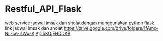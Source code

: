 # Restful_API_Flask
web service jadwal imsak dan sholat dengan menggunakan python flask
link jadwal imsak dan sholat https://drive.google.com/drive/folders/1fAmx-NL-ce-i1WxzKjAj1I5KOjEHDDKB
